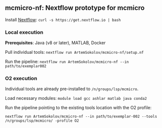 ## mcmicro-nf: Nextflow prototype for mcmicro

Install [Nextflow](https://www.nextflow.io/): `curl -s https://get.nextflow.io | bash`

### Local execution

**Prerequisites**: Java (v8 or later), MATLAB, Docker

Pull individual tools: `nextflow run ArtemSokolov/mcmicro-nf/setup.nf`

Run the pipeline: `nextflow run ArtemSokolov/mcmicro-nf --in path/to/exemplar002`

### O2 execution

Individual tools are already pre-installed to `/n/groups/lsp/mcmicro`.

Load necessary modules: `module load gcc ashlar matlab java conda2`

Run the pipeline pointing to the existing tools location with the O2 profile:
```
nextflow run ArtemSokolov/mcmicro-nf --in path/to/exemplar-002 --tools /n/groups/lsp/mcmicro/ -profile O2
```
